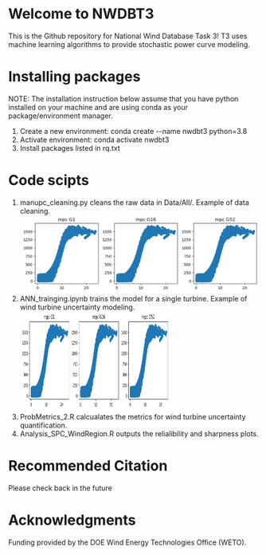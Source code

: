# Welcome to NWDBT3
This is the Github repository for National Wind Database Task 3! T3 uses machine learning algorithms to provide stochastic power curve modeling.
# Installing packages
NOTE: The installation instruction below assume that you have python installed on your machine and are using conda as your package/environment manager.
1. Create a new environment: conda create --name nwdbt3 python=3.8  
2. Activate environment: conda activate nwdbt3  
3. Install packages listed in rq.txt
# Code scipts
1. manupc_cleaning.py cleans the raw data in Data/All/.
   Example of data cleaning.
   ![Example image of data cleanning](/images/data_clean.png)
3. ANN_trainging.ipynb trains the model for a single turbine.
   Example of wind turbine uncertainty modeling.
   <img src="/images/data_clean.png" width="300" height="200" alt="Alt text">
5. ProbMetrics_2.R calcualates the metrics for wind turbine uncertainty quantification.
6. Analysis_SPC_WindRegion.R outputs the relialibility and sharpness plots.
# Recommended Citation
Please check back in the future
# Acknowledgments
Funding provided by the DOE Wind Energy Technologies Office (WETO).
